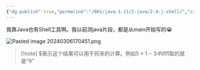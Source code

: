 ```yaml
---
{"dg-publish":true,"permalink":"/001/java-1-11/2-java/2-4-j-shell/","created":"2024-03-06T17:00:42.654+08:00","updated":"2024-06-01T10:30:03.658+08:00"}
---
```


我靠Java也有Shell工具啊。我以前测java片段，都是从main开始写的😭

![Pasted image 20240306170451.png](/img/user/$/$Sys999%20Attachment/Pasted%20image%2020240306170451.png)

>[!note] $表示这个结果可以用于将来的计算。例如5 * $1 - 3中的$1取的就是“9”
